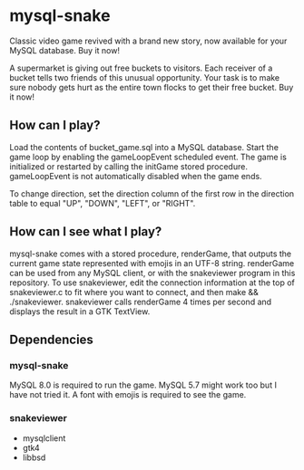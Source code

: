# mysql-snake

Classic video game revived with a brand new story, now available for
your MySQL database. Buy it now!

A supermarket is giving out free buckets to visitors. Each receiver of
a bucket tells two friends of this unusual opportunity. Your task is
to make sure nobody gets hurt as the entire town flocks to get their
free bucket. Buy it now!

## How can I play?

Load the contents of bucket_game.sql into a MySQL database. Start the
game loop by enabling the gameLoopEvent scheduled event. The game is
initialized or restarted by calling the initGame stored
procedure. gameLoopEvent is not automatically disabled when the game
ends.

To change direction, set the direction column of the first row in the
direction table to equal "UP", "DOWN", "LEFT", or "RIGHT".

## How can I see what I play?

mysql-snake comes with a stored procedure, renderGame, that outputs
the current game state represented with emojis in an UTF-8
string. renderGame can be used from any MySQL client, or with the
snakeviewer program in this repository. To use snakeviewer, edit the
connection information at the top of snakeviewer.c to fit where you
want to connect, and then make && ./snakeviewer. snakeviewer calls
renderGame 4 times per second and displays the result in a GTK
TextView.

## Dependencies

### mysql-snake

MySQL 8.0 is required to run the game. MySQL 5.7 might work too but I
have not tried it. A font with emojis is required to see the game.

### snakeviewer
* mysqlclient
* gtk4
* libbsd
